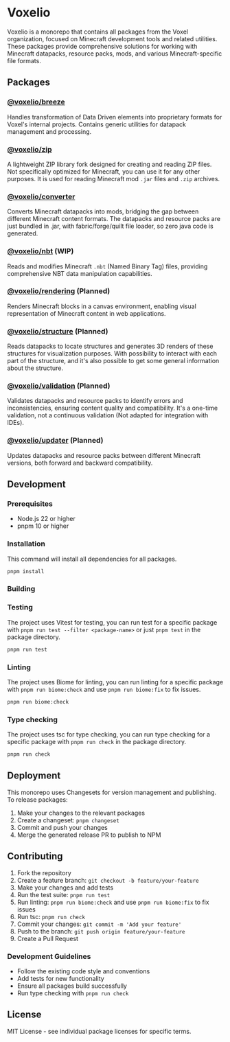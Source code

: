 # Voxelio

Voxelio is a monorepo that contains all packages from the Voxel organization,
focused on Minecraft development tools and related utilities. These packages
provide comprehensive solutions for working with Minecraft datapacks, resource
packs, mods, and various Minecraft-specific file formats.

## Packages

### [@voxelio/breeze](./packages/breeze)

Handles transformation of Data Driven elements into proprietary formats for
Voxel's internal projects. Contains generic utilities for datapack management
and processing.

### [@voxelio/zip](./packages/zip)

A lightweight ZIP library fork designed for creating and reading ZIP files. Not
specifically optimized for Minecraft, you can use it for any other purposes. It
is used for reading Minecraft mod `.jar` files and `.zip` archives.

### [@voxelio/converter](./packages/converter)

Converts Minecraft datapacks into mods, bridging the gap between different
Minecraft content formats. The datapacks and resource packs are just bundled in
.jar, with fabric/forge/quilt file loader, so zero java code is generated.

### [@voxelio/nbt](./packages/nbt) (WIP)

Reads and modifies Minecraft `.nbt` (Named Binary Tag) files, providing
comprehensive NBT data manipulation capabilities.

### [@voxelio/rendering](./packages/rendering) (Planned)

Renders Minecraft blocks in a canvas environment, enabling visual representation
of Minecraft content in web applications.

### [@voxelio/structure](./packages/structure) (Planned)

Reads datapacks to locate structures and generates 3D renders of these
structures for visualization purposes. With possibility to interact with each
part of the structure, and it's also possible to get some general information
about the structure.

### [@voxelio/validation](./packages/validation) (Planned)

Validates datapacks and resource packs to identify errors and inconsistencies,
ensuring content quality and compatibility. It's a one-time validation, not a
continuous validation (Not adapted for integration with IDEs).

### [@voxelio/updater](./packages/updater) (Planned)

Updates datapacks and resource packs between different Minecraft versions, both
forward and backward compatibility.

## Development

### Prerequisites

- Node.js 22 or higher
- pnpm 10 or higher

### Installation

This command will install all dependencies for all packages.

```bash
pnpm install
```

### Building

### Testing

The project uses Vitest for testing, you can run test for a specific package
with `pnpm run test --filter <package-name>` or just `pnpm test` in the package
directory.

```bash
pnpm run test
```

### Linting

The project uses Biome for linting, you can run linting for a specific package
with `pnpm run biome:check` and use `pnpm run biome:fix` to fix issues.

```bash
pnpm run biome:check
```

### Type checking

The project uses tsc for type checking, you can run type checking for a specific
package with `pnpm run check` in the package directory.

```bash
pnpm run check
```

## Deployment

This monorepo uses Changesets for version management and publishing. To release
packages:

1. Make your changes to the relevant packages
2. Create a changeset: `pnpm changeset`
3. Commit and push your changes
4. Merge the generated release PR to publish to NPM

## Contributing

1. Fork the repository
2. Create a feature branch: `git checkout -b feature/your-feature`
3. Make your changes and add tests
4. Run the test suite: `pnpm run test`
5. Run linting: `pnpm run biome:check` and use `pnpm run biome:fix` to fix
   issues
6. Run tsc: `pnpm run check`
7. Commit your changes: `git commit -m 'Add your feature'`
8. Push to the branch: `git push origin feature/your-feature`
9. Create a Pull Request

### Development Guidelines

- Follow the existing code style and conventions
- Add tests for new functionality
- Ensure all packages build successfully
- Run type checking with `pnpm run check`

## License

MIT License - see individual package licenses for specific terms.
